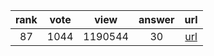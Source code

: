 
| rank | vote | view | answer | url |
|:-:|:-:|:-:|:-:|:-:|
|87|1044|1190544|30| [url](http://stackoverflow.com/questions/3964681/find-all-files-in-a-directory-with-extension-txt-in-python) |
